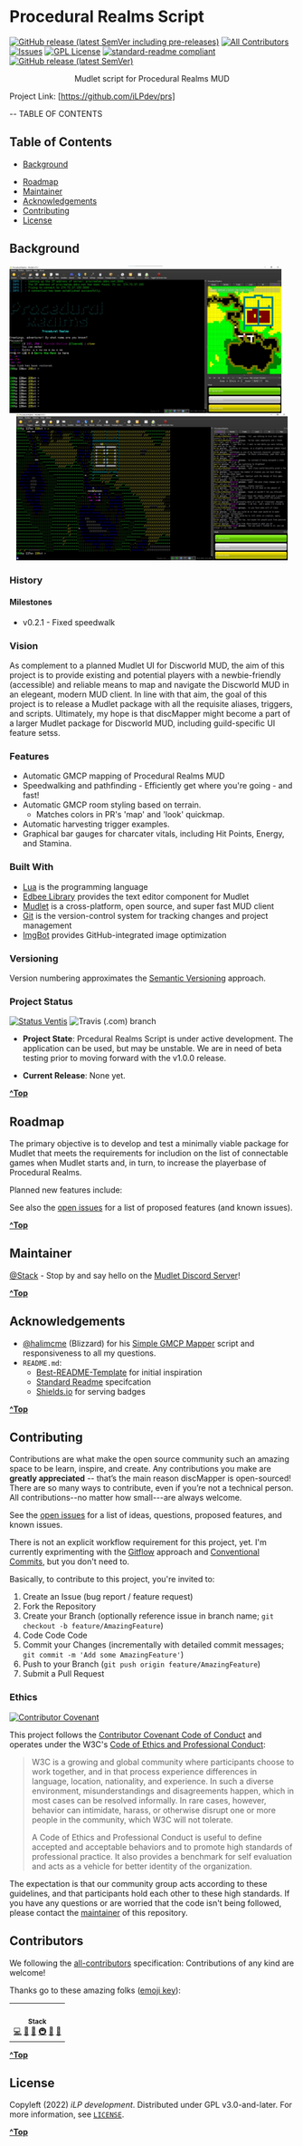 # Procedural Realms Script

<!-- PROJECT BANNER 
<div>
    <br />
    <p align="center">
        <a href=".github/images/discMapper_logo.png">
          <img src=".github/images/discMapper_logo.png" alt="discMapper Logo" width="auto" height="auto">
        </a>
    </p>  
</div>
-->

<!-- PROJECT BADGES -->
[![GitHub release (latest SemVer including pre-releases)](https://img.shields.io/github/v/release/iLPdev/discMapper?include_prereleases&sort=semver&style=flat-square)](https://github.com/iLPdev/discMapper/releases/latest) <!-- ALL-CONTRIBUTORS-BADGE:START - Do not remove or modify this section -->[![All Contributors](https://img.shields.io/badge/all_contributors-1-orange.svg?style=flat-square)](#contributors-)<!-- ALL-CONTRIBUTORS-BADGE:END --> [![Issues][issues-shield]][issues-url]
[![GPL License][license-shield]][license-url]
[![standard-readme compliant][standard-readme-shield]][standard-readme-url]
[![GitHub release (latest SemVer)](https://img.shields.io/github/v/release/Mudlet/Mudlet?style=flat-square&label=client&sort=semver)](https://github.com/Mudlet/Mudlet/releases/latest)

<!-- SHORT DESCRIPTION -->
<p align="center">
    Mudlet script for Procedural Realms MUD
    <br />
</p>

<!-- LONG DESCRIPTION 
The discMapper project gives [Discworld MUD](http://discworld.starturtle.net/lpc) players improved access to the advanced mapping features of the [Mudlet](https://www.mudlet.org) MUD client. By leveraging the specific "out of band" packets sent by Discworld MUD's server, discMapper correcly identifies rooms, stops creation of duplicate rooms, and accurately tracks your character's location on the map as you move about the disc. Additional convenience features include autosetting colors and symbols on the map based on the room type. -->

Project Link: [https://github.com/iLPdev/prs]


-- TABLE OF CONTENTS 
## Table of Contents

- [Background](#background)
<!-- - [Install](#install)
- [Usage](#usage) -->
- [Roadmap](#roadmap) 
- [Maintainer](#maintainer)
- [Acknowledgements](#acknowledgements)
- [Contributing](#contributing)
- [License](#license)

<!-- ABOUT THE PROJECT -->
## Background

<p align="center">
    <a href="prs-screenshot-01.jpg" alt="" title="Piprede Obelisk"><img src="prs-screenshot-01.jpg" height="260" align="left"/></a> <a href="prs-screenshot-02.jpg" alt="" title="EMCO Chat"><img src="prs-screenshot-02.jpg" height="260" align="float"/></a>
</p>

### History

#### Milestones

- v0.2.1 - Fixed speedwalk

### Vision

As complement to a planned Mudlet UI for Discworld MUD, the aim of this project is to provide existing and potential players with a newbie-friendly (accessible) and reliable means to map and navigate the Discworld MUD in an elegeant, modern MUD client. In line with that aim, the goal of this project is to release a Mudlet package with all the requisite aliases, triggers, and scripts. Ultimately, my hope is that discMapper might become a part of a larger Mudlet package for Discworld MUD, including guild-specific UI feature setss.

### Features

- Automatic GMCP mapping of Procedural Realms MUD
- Speedwalking and pathfinding - Efficiently get where you're going - and fast!
- Automatic GMCP room styling based on terrain.
  - Matches colors in PR's 'map' and 'look' quickmap.
- Automatic harvesting trigger examples.
- Graphical bar gauges for charcater vitals, including Hit Points, Energy, and Stamina.

### Built With

- [Lua](https://www.lua.org) is the programming language
- [Edbee Library](https://github.com/edbee/edbee-lib) provides the text editor component for Mudlet
- [Mudlet](https://github.com/Mudlet/Mudlet) is a cross-platform, open source, and super fast MUD client
- [Git](https://git-scm.com) is the version-control system for tracking changes and project management
- [ImgBot](https://github.com/dabutvin/Imgbot) provides GitHub-integrated image optimization

### Versioning

Version numbering approximates the [Semantic Versioning](http://semver.org) approach.

### Project Status
<!-- Describe the current release and any notes about the current state of the project. Examples: currently compiles on your host machine, but is not cross-compiling for ARM, APIs are not set, feature not implemented, etc. -->

[![Status Ventis][status-ventis]][andivionian-status-classifier] ![Travis (.com) branch](https://img.shields.io/travis/com/iLPdev/discMapper/develop?style=flat)

- **Project State**: Prcedural Realms Script is under active development. The application can be used, but may be unstable. We are in need of beta testing prior to moving forward with the v1.0.0 release.

- **Current Release**: None yet.

**[^Top](#table-of-contents)**

<!-- GETTING STARTED 
## Install

The [Mudlet Makers](https://github.com/Mudlet/Mudlet/graphs/contributors) could not have made it easier to install preconfigured custom aliases, triggers, scripts, keybindings, and UIs.

### One-Click Install Method

Copy/paste the following command into Mudlet's input line to install discMapper:

```lua
lua function d(a,b)if not b:find("oci",1,true)then return end installPackage(b)os.remove(b)cecho("<lime_green>discMapper package installed!\n")end registerAnonymousEventHandler("sysDownloadDone","d")downloadFile(getMudletHomeDir().."/oci.mpackage","https://github.com/iLPdev/discMapper/releases/download/v0.5.0-beta/discMapper_v0.5.0-beta.mpackage")
```

### Package Install Method

Just like any other package as of Mudlet v4.8+, you may install discMapper by simply dragging and droppping the package file into Mudlet. discMapper will then be merged into your active Mudlet profile, and you may delete the original file.

To install discMapper, just follow these steps:

1. Locate the [latest release](https://github.com/iLPdev/discMapper/releases/latest) of discMapper.
1. Download the .mpackage file listed under Assets.
1. Open Mudlet on your operating system of choice.
1. Open an existing Discworld MUD profile or create a new one.
1. Locate the saved file on your PC.
1. Drag and drop the file into your open Discworld MUD profile.
1. Optionally, delete the .mpackage file from your computer.

### Dependencies

<a href="https://www.mudlet.org"><img src="https://www.mudlet.org/wp-content/uploads/2017/08/mudlet-wp-logo.png" alt="Mudlet" width="120" height="auto"></a>

- [Game-icons.net Font](https://github.com/toddfast/game-icons-net-font) v20200315 by Todd Fast provides 3,000+ map room symbols
- [Mudlet][mudlet-url] MUD Client application must obviously be installed on your operating system (Windows, MacOS, and Linux)

### Getting the Source

The discMapper project is [hosted on GitHub](https://github.com/iLPdev/discMapper). All versions of the repository are available as [releases](https://github.com/iLPdev/discMapper/releases).

You can also clone the entire project directly with this command: `git clone git@github.com:iLPdev/discMapper.git`

**[^Top](#table-of-contents)**
-->
<!-- USAGE EXAMPLES 
## Usage

<!-- Code block illustrating common usage.
     If CLI compatible, code block indicating common usage.
     Use this space to show useful examples of how a project can be used. Additional screenshots, code examples and demos work well in this space. You may also link to more resources.
     Cover basic choices that may affect usage: for instance, if JavaScript, cover promises/callbacks, ES6 here.
     If relevant, point to a runnable file for the usage code. 

To get started, connect to Discworld MUD in Mudlet and then enter `map basics` at the prompt.

A simple help system covering basic usage, most commands, and configuration options is available by issuing the `map help` command at the prompt.

<!-- _For more examples, please refer to the [Documentation](https://example.com)_ 

**[^Top](#table-of-contents)**-->

<!-- ROADMAP -->
## Roadmap

The primary objective is to develop and test a minimally viable package for Mudlet that meets the requirements for includion on the list of connectable games when Mudlet starts and, in turn, to increase the playerbase of Procedural Realms.

Planned new features include:

See also the [open issues](https://github.com/iLPdev/prs/issues) for a list of proposed features (and known issues).

**[^Top](#table-of-contents)**

<!-- MAINTAINER(S) -->
## Maintainer

[@Stack](https://github.com/iLPdev) - Stop by and say hello on the [Mudlet Discord Server](https://discordapp.com/invite/kuYvMQ9)!

**[^Top](#table-of-contents)**

<!-- ACKNOWLEDGEMENTS -->
## Acknowledgements

<!-- State anyone or anything that significantly helped with the development of your project.
     State public contact hyper-links if applicable. -->

- [@halimcme](https://github.com/halimcme) (Blizzard) for his [Simple GMCP Mapper](https://github.com/halimcme/worldofpain/blob/master/mapping.lua) script and responsiveness to all my questions.
- `README.md`:
  - [Best-README-Template](https://github.com/othneildrew/Best-README-Template) for initial inspiration
  - [Standard Readme](https://github.com/RichardLitt/standard-readme) specifcation
  - [Shields.io](https://shields.io/) for serving badges

**[^Top](#table-of-contents)**

<!-- CONTRIBUTING -->
## Contributing

Contributions are what make the open source community such an amazing space to be learn, inspire, and create. Any contributions you make are **greatly appreciated** -- that’s the main reason discMapper is open-sourced! There are so many ways to contribute, even if you’re not a technical person. All contributions--no matter how small---are always welcome. 

See the [open issues](https://github.com/iLPdev/prs/issues) for a list of ideas, questions, proposed features, and known issues.

There is not an explicit workflow requirement for this project, yet. I'm currently exprimenting with the [Gitflow](https://nvie.com/posts/a-successful-git-branching-model/) approach and [Conventional Commits](https://www.conventionalcommits.org/), but you don't need to.

Basically, to contribute to this project, you're invited to:

1. Create an Issue (bug report / feature request)
1. Fork the Repository
1. Create your Branch (optionally reference issue in branch name; `git checkout -b feature/AmazingFeature`)
1. Code Code Code
1. Commit your Changes (incrementally with detailed commit messages; `git commit -m 'Add some AmazingFeature'`)
1. Push to your Branch (`git push origin feature/AmazingFeature`)
1. Submit a Pull Request

### Ethics

[![Contributor Covenant](https://img.shields.io/badge/Contributor%20Covenant-v2.0%20adopted-ff69b4.svg)](CODE_OF_CONDUCT.md)

This project follows the [Contributor Covenant Code of Conduct](CODE_OF_CONDUCT.md) and operates under the W3C's [Code of Ethics and Professional Conduct](https://www.w3.org/Consortium/cepc):

> W3C is a growing and global community where participants choose to work
> together, and in that process experience differences in language, location,
> nationality, and experience. In such a diverse environment, misunderstandings
> and disagreements happen, which in most cases can be resolved informally. In
> rare cases, however, behavior can intimidate, harass, or otherwise disrupt one
> or more people in the community, which W3C will not tolerate.
>
> A Code of Ethics and Professional Conduct is useful to define accepted and
> acceptable behaviors and to promote high standards of professional
> practice. It also provides a benchmark for self evaluation and acts as a
> vehicle for better identity of the organization.

The expectation is that our community group acts according to these guidelines, and that participants hold each other to these high standards. If you have any questions or are worried that the code isn't being followed, please contact the [maintainer](#maintainer) of this repository.

## Contributors

We following the [all-contributors][ac-url] specification: Contributions of any kind are welcome!

Thanks go to these amazing folks ([emoji key](https://allcontributors.org/docs/en/emoji-key)):

<!-- ALL-CONTRIBUTORS-LIST:START - Do not remove or modify this section -->
<!-- prettier-ignore-start -->
<!-- markdownlint-disable -->
<table>
  <tr>
    <td align="center"><a href="http://ilpdev.com"><img src="https://avatars1.githubusercontent.com/u/1428343?v=4" width="50px;" alt=""/><br /><sub><b>Stack</b></sub></a><br /><a href="https://github.com/iLPdev/discMapper/commits?author=iLPdev" title="Code">💻</a> <a href="#design-iLPdev" title="Design">🎨</a> <a href="https://github.com/iLPdev/discMapper/commits?author=iLPdev" title="Documentation">📖</a> <a href="#infra-iLPdev" title="Infrastructure (Hosting, Build-Tools, etc)">🚇</a> <a href="#maintenance-iLPdev" title="Maintenance">🚧</a> <a href="#projectManagement-iLPdev" title="Project Management">📆</a></td>
  </tr>
</table>
<!-- markdownlint-enable -->
<!-- prettier-ignore-end -->
<!-- ALL-CONTRIBUTORS-LIST:END -->

**[^Top](#table-of-contents)**

<!-- LICENSE -- Must be last section. -->
## License

Copyleft (2022) _iLP development_. Distributed under GPL v3.0-and-later. For more
information, see [`LICENSE`](https://github.com/iLPdev/prs/blob/main/LICENSE).

**[^Top](#table-of-contents)**

<!-- MARKDOWN LINKS & IMAGES -->
<!-- https://www.markdownguide.org/basic-syntax/#reference-style-links -->
[contributors-shield]: https://img.shields.io/github/contributors/iLPdev/prs.svg?style=flat-square
[contributors-url]: https://github.com/iLPdev/prs/graphs/contributors
[forks-shield]: https://img.shields.io/github/forks/iLPdev/prs.svg?style=flat-square
[forks-url]: https://github.com/iLPdev/prs/network/members
[stars-shield]: https://img.shields.io/github/stars/iLPdev/prs.svg?style=flat-square
[stars-url]: https://github.com/iLPdev/prsstargazers
[issues-shield]: https://img.shields.io/github/issues/iLPdev/prs.svg?style=flat-square
[issues-url]: https://github.com/iLPdev/prs/issues
[license-shield]: https://img.shields.io/github/license/iLPdev/prs.svg?style=flat-square
[license-url]: https://github.com/iLPdev/prs/blob/master/LICENSE.txt
[standard-readme-shield]: https://img.shields.io/badge/readme%20style-standard-brightgreen.svg?style=flat-square
[standard-readme-url]: https://github.com/RichardLitt/standard-readme
[andivionian-status-classifier]: https://github.com/ForNeVeR/andivionian-status-classifier#status-ventis-
[status-ventis]: https://img.shields.io/badge/status-ventis-yellow.svg
[mudlet-url]: https://www.mudlet.org
[ac-url]: https://github.com/all-contributors/all-contributors
